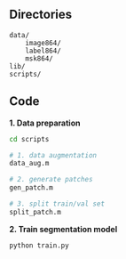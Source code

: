 ## Directories
```plain
data/ 	 
	image864/                 		    
	label864/
	msk864/
lib/
scripts/
```

## Code
**1. Data preparation**

```bash
cd scripts

# 1. data augmentation
data_aug.m

# 2. generate patches
gen_patch.m

# 3. split train/val set
split_patch.m
```

**2. Train segmentation model**
```bash
python train.py
```